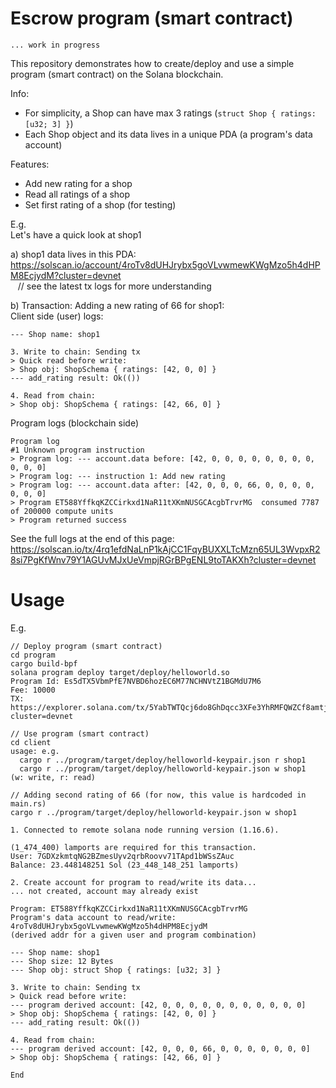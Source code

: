 # Escrow program (smart contract)

```
... work in progress
``` 

This repository demonstrates how to create/deploy and use a simple program (smart contract) on the
Solana blockchain.

Info: 
- For simplicity, a Shop can have max 3 ratings (`struct Shop { ratings: [u32; 3] }`)
- Each Shop object and its data lives in a unique PDA (a program's data account)

Features:
- Add new rating for a shop
- Read all ratings of a shop
- Set first rating of a shop (for testing)

E.g.  
Let's have a quick look at shop1  

a) shop1 data lives in this PDA:  
https://solscan.io/account/4roTv8dUHJrybx5goVLvwmewKWgMzo5h4dHPM8EcjydM?cluster=devnet  
&nbsp;&nbsp; // see the latest tx logs for more understanding 
  
b) Transaction: Adding a new rating of 66 for shop1:  
Client side (user) logs:   
```
--- Shop name: shop1

3. Write to chain: Sending tx
> Quick read before write:
> Shop obj: ShopSchema { ratings: [42, 0, 0] }
--- add_rating result: Ok(())

4. Read from chain:
> Shop obj: ShopSchema { ratings: [42, 66, 0] }
```

Program logs (blockchain side)  
```
Program log
#1 Unknown program instruction
> Program log: --- account.data before: [42, 0, 0, 0, 0, 0, 0, 0, 0, 0, 0, 0]
> Program log: --- instruction 1: Add new rating
> Program log: --- account.data after: [42, 0, 0, 0, 66, 0, 0, 0, 0, 0, 0, 0]
> Program ET588YffkqKZCCirkxd1NaR11tXKmNUSGCAcgbTrvrMG  consumed 7787 of 200000 compute units
> Program returned success
```
See the full logs at the end of this page:   
https://solscan.io/tx/4rq1efdNaLnP1kAjCC1FqyBUXXLTcMzn65UL3WvpxR28si7PgKfWnv79Y1AGUvMJxUeVmpjRGrBPgENL9toTAKXh?cluster=devnet  


# Usage

E.g.
```
// Deploy program (smart contract)
cd program
cargo build-bpf
solana program deploy target/deploy/helloworld.so 
Program Id: Es5dTX5VbmPfE7NVBD6hozEC6M77NCHNVtZ1BGMdU7M6
Fee: 10000
TX:
https://explorer.solana.com/tx/5YabTWTQcj6do8GhDqcc3XFe3YhRMFQWZCf8amtjLMAf7e1qzPs8pJi55xYJ91fbzrvBBiwNAEMpWeciGw9UEknN?cluster=devnet

// Use program (smart contract)
cd client
usage: e.g. 
  cargo r ../program/target/deploy/helloworld-keypair.json r shop1
  cargo r ../program/target/deploy/helloworld-keypair.json w shop1
(w: write, r: read)

// Adding second rating of 66 (for now, this value is hardcoded in main.rs)
cargo r ../program/target/deploy/helloworld-keypair.json w shop1

1. Connected to remote solana node running version (1.16.6).

(1_474_400) lamports are required for this transaction.
User: 7GDXzkmtqNG2BZmesUyv2qrbRoovv71TApd1bWSsZAuc
Balance: 23.448148251 Sol (23_448_148_251 lamports)

2. Create account for program to read/write its data...
... not created, account may already exist 

Program: ET588YffkqKZCCirkxd1NaR11tXKmNUSGCAcgbTrvrMG
Program's data account to read/write: 4roTv8dUHJrybx5goVLvwmewKWgMzo5h4dHPM8EcjydM
(derived addr for a given user and program combination)

--- Shop name: shop1
--- Shop size: 12 Bytes
--- Shop obj: struct Shop { ratings: [u32; 3] }

3. Write to chain: Sending tx
> Quick read before write:
--- program derived account: [42, 0, 0, 0, 0, 0, 0, 0, 0, 0, 0, 0]
> Shop obj: ShopSchema { ratings: [42, 0, 0] }
--- add_rating result: Ok(())

4. Read from chain:
--- program derived account: [42, 0, 0, 0, 66, 0, 0, 0, 0, 0, 0, 0]
> Shop obj: ShopSchema { ratings: [42, 66, 0] }

End

```
